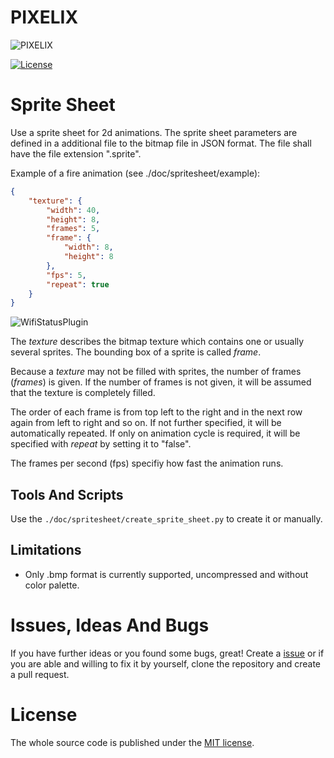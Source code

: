 # PIXELIX
![PIXELIX](./images/LogoBlack.png)

[![License](https://img.shields.io/badge/license-MIT-blue.svg)](http://choosealicense.com/licenses/mit/)

# Sprite Sheet

Use a sprite sheet for 2d animations.
The sprite sheet parameters are defined in a additional file to the bitmap file in JSON format. The file shall have the file extension ".sprite".

Example of a fire animation (see ./doc/spritesheet/example):
```json
{
    "texture": {
        "width": 40,
        "height": 8,
        "frames": 5,
        "frame": {
            "width": 8,
            "height": 8
        },
        "fps": 5,
        "repeat": true
    }
}
```

![WifiStatusPlugin](./spritesheet/example/fire.jpg)

The *texture* describes the bitmap texture which contains one or usually several sprites. The bounding box of a sprite is called *frame*.

Because a *texture* may not be filled with sprites, the number of frames (*frames*) is given. If the number of frames is not given, it will be assumed that the texture is completely filled.

The order of each frame is from top left to the right and in the next row again from left to right and so on. If not further specified, it will be automatically repeated. If only on animation cycle is required, it will be specified with *repeat* by setting it to "false".

The frames per second (fps) specifiy how fast the animation runs.

## Tools And Scripts

Use the ```./doc/spritesheet/create_sprite_sheet.py``` to create it or manually.

## Limitations

* Only .bmp format is currently supported, uncompressed and without color palette.

# Issues, Ideas And Bugs
If you have further ideas or you found some bugs, great! Create a [issue](https://github.com/BlueAndi/esp-rgb-led-matrix/issues) or if you are able and willing to fix it by yourself, clone the repository and create a pull request.

# License
The whole source code is published under the [MIT license](http://choosealicense.com/licenses/mit/).
